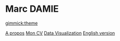 <!--
  -- Name of your wiki
  -- Do NOT remove the leading `#` character.
  -->

# Marc DAMIE


<!--
  -- Default theme
  -- (Read: http://dynalon.github.io/mdwiki/#!customizing.md#Theme_chooser)
  -->

[gimmick:theme](journal)


<!--
  -- Navigation
  -- (Read: http://dynalon.github.io/mdwiki/#!quickstart.md#Adding_a_navigation)
  -->

[A propos](pages/about.md)
[Mon CV](pages/download.md)
[Data Visualization](pages/dataviz.md)
[English version](/test-wiki/en/#!index.md)


<!-- A more complex navigation example: ----------------------------------------

[Menu Item 1]()

  * # SubMenu Heading 1
  * [SubMenu Item 1](pages/subitem1.md)
  * [SubMenu Item 2](pages/subitem2.md)
  - - - -
  * # SubMenu Heading 2
  * [SubMenu Item 3](pages/subitem3.md)
  - - - -
  * # SubMenu Heading 3
  * [SubMenu Item 3](pages/subitem3.md)

[Menu Item 2](pages/item2.md)

[Menu Item 3](pages/item3.md)

---------------------------------------------------------------------------- -->

<!--
  -- Change the Language
  -- Could be useful when there's more than one language wiki.
  -->

<!--
[Change the Language]()

  * [English (United States)](/en_US/)
  * [English (United Kingdom)](/en_GB/)
  * [Italian](/it/)
-->

<!--
  -- Let the user choose a theme
  -- (Read: http://dynalon.github.io/mdwiki/#!quickstart.md#Adding_a_navigation)
  -->

<!--
[gimmick:themechooser](Choose theme)
-->
